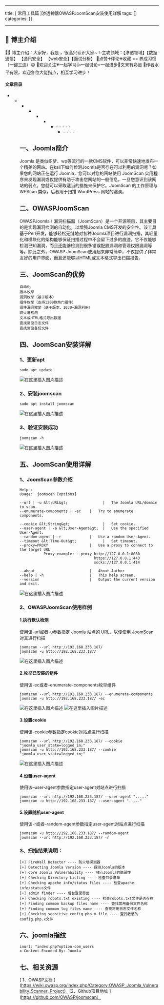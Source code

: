 
--- 
title:  [ 常用工具篇 ]渗透神器OWASPJoomScan安装使用详解 
tags: []
categories: [] 

---
>  
 <h2>🍬 博主介绍</h2> 
 👨‍🎓 博主介绍：大家好，我是  ，很高兴认识大家~ ✨主攻领域：【渗透领域】【数据通信】 【通讯安全】 【web安全】【面试分析】 🎉点赞➕评论➕收藏 == 养成习惯（一键三连）😋 🎉欢迎关注💗一起学习👍一起讨论⭐️一起进步📝文末有彩蛋 🙏作者水平有限，欢迎各位大佬指点，相互学习进步！ 




#### 文章目录
- - - - - - <ul><li>- - - - - <ul><li>- - - - 


## 一、Joomla简介

>  
 Joomla 是类似织梦、wp等流行的一款CMS软件，可以非常快速地发布一个精美的网站。在kali下如何检测Joomla是否存在可以利用的漏洞呢？如果您的网站正在运行 Joomla，您可以对您的网站使用 JoomScan 实用程序来发现漏洞或仅提供有助于攻击您网站的一般信息。一旦您意识到该网站的弱点，您就可以采取适当的措施来保护它。JoomScan 的工作原理与 WPScan 类似，后者用于扫描 WordPress 网站的漏洞。 


## 二、OWASPJoomScan

>  
 OWASPJoomla！漏洞扫描器（JoomScan）是一个开源项目，其主要目的是实现漏洞检测的自动化，以增强Joomla CMS开发的安全性。该工具基于Perl开发，能够轻松无缝地对各种Joomla项目进行漏洞扫描，其轻量化和模块化的架构能够保证扫描过程中不会留下过多的痕迹。它不仅能够检测已知漏洞，而且还能够检测到很多错误配置漏洞和管理权限漏洞等等。除此之外，OWASP JoomScan使用起来非常简单，不仅提供了非常友好的用户界面，而且还能够以HTML或文本格式导出扫描报告。 


## 三、JoomScan的优势

```
自动化
版本枚举
漏洞枚举（基于版本）
组件枚举（支持1209款热门组件）
组件漏洞枚举（基于版本，1030+漏洞利用）
防火墙检测
文本或HTML格式导出数据
查找常见日志文件
查找常见备份文件

```

## 四、JoomScan安装详解

### 1、更新apt

```
sudo apt update 

```

<img src="https://img-blog.csdnimg.cn/69ad258114e54a75acbe95bc79ef9497.png" alt="在这里插入图片描述">

### 2、安装joomscan

```
sudo apt install joomscan

```

<img src="https://img-blog.csdnimg.cn/284855368045454580eb0b4c2ac5cb72.png" alt="在这里插入图片描述">

### 3、验证安装成功

```
joomscan -h 

```

<img src="https://img-blog.csdnimg.cn/f6560d9d7c4d46bbbe9059e5384d7985.png" alt="在这里插入图片描述">

## 五、JoomScan使用详解

### 1、JoomScan参数介绍

```
Help :
Usage:  joomscan [options]

--url | -u &lt;URL&gt;                |   The Joomla URL/domain to scan.
--enumerate-components | -ec    |   Try to enumerate components.

--cookie &lt;String&gt;               |   Set cookie.
--user-agent | -a &lt;User-Agent&gt;  |   Use the specified User-Agent.
--random-agent | -r             |   Use a random User-Agent.
--timeout &lt;Time-Out&gt;            |   Set timeout.
--proxy=PROXY                   |   Use a proxy to connect to the target URL
           Proxy example: --proxy http://127.0.0.1:8080
                                  https://127.0.0.1:443
                                  socks://127.0.0.1:414
                                  
--about                         |   About Author
--help | -h                     |   This help screen.
--version                       |   Output the current version and exit.

```

<img src="https://img-blog.csdnimg.cn/e095a849829d40dd85a94a83ed9ea50f.png" alt="在这里插入图片描述">

### 2、OWASPJoomScan使用样例

#### 1.执行默认检测

>  
 使用该–url或者-u参数指定 Joomla 站点的 URL，以便使用 JoomScan 对其进行扫描 


```
joomscan --url http://192.168.233.187/
joomscan -u http://192.168.233.187/

```

<img src="https://img-blog.csdnimg.cn/50d62fd1f92b4b98a231c340edf032f6.png" alt="在这里插入图片描述">

#### 2.枚举已安装的组件

>  
 使用该-ec或者–enumerate-components枚举组件 


```
joomscan --url http://192.168.233.187/ --enumerate-components
joomscan -u http://192.168.233.187/ -ec

```

<img src="https://img-blog.csdnimg.cn/ecbebce6f81b46ce838a88a5da892161.png" alt="在这里插入图片描述"> <img src="https://img-blog.csdnimg.cn/b2419210a17c4584a4f4eeb1339cb61e.png" alt="在这里插入图片描述">

#### 3.设置cookie

>  
 使用该–cookie参数指定cookie对站点进行扫描 


```
joomscan --url http://192.168.233.187/ --cookie "joomla_user_state=logged_in;"
joomscan -u http://192.168.233.187/ --cookie "joomla_user_state=logged_in;"

```

<img src="https://img-blog.csdnimg.cn/b860fdb1eef54eb3818070ecc4306bc5.png" alt="在这里插入图片描述">

#### 4.设置user-agent

>  
 使用该–user-agent参数指定user-agent对站点进行扫描 


```
joomscan --url http://192.168.233.187/ --user-agent "....."
joomscan -u http://192.168.233.187/ --user-agent "....."

```

#### 5.设置随机user-agent

>  
 使用该-r或者–random-agent参数指定user-agent对站点进行扫描 


```
joomscan -u http://192.168.233.187/ --random-agent
joomscan --url http://192.168.233.187/ -r

```

### 3、扫描结果说明：

```
[+] FireWall Detector ---- 防火墙探测器
[+] Detecting Joomla Version ---- 探测Joomla的版本
[+] Core Joomla Vulnerability ---- 核心Joomla的脆弱性
[+] Checking Directory Listing ---- 检查目录清单
[+] Checking apache info/status files ---- 检查apache info/status文件
[+] admin finder ---- 后台登录界面
[+] Checking robots.txt existing ---- 检查robots.txt文件是否存在
[+] Finding common backup files name ---- 查找常用备份文件名称
[+] Finding common log files name ---- 查找常用日志文件名称
[+] Checking sensitive config.php.x file ---- 查找敏感的config.php.x文件

```

## 六、joomla指纹

```
inurl: "index.php?option-com_users 
x-Content-Encoded-By: Joomla

```

## 七、相关资源

[ 1、OWASP文档 ](https://wiki.owasp.org/index.php/Category:OWASP_Joomla_Vulnerability_Scanner_Project） [2、Github项目地址 ](https://github.com/OWASP/joomscan）
